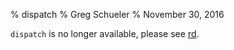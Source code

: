 % dispatch
% Greg Schueler
% November 30, 2016

`dispatch` is no longer available, please see [rd].

[rd]: https://rundeck.github.io/rundeck-cli